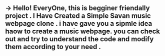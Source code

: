 -> Hello! EveryOne,
 this is begginer friendally project .
 I Have Created a Simple Savan music webpage clone . i have gave you a sipmle idea haow to create a music webpage.
 you can check out and try to understand the code and modify them according to your need .
 -
